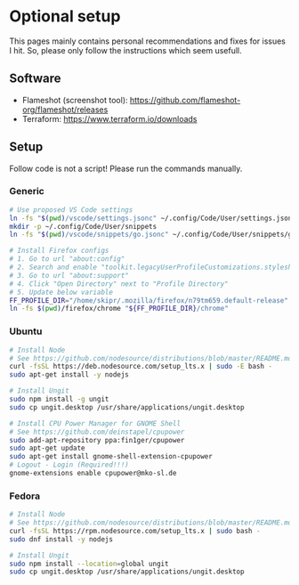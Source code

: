 # Optional setup

This pages mainly contains personal recommendations and fixes for issues I hit.
So, please only follow the instructions which seem usefull.

## Software

- Flameshot (screenshot tool): https://github.com/flameshot-org/flameshot/releases
- Terraform: https://www.terraform.io/downloads

## Setup

Follow code is not a script! Please run the commands manually.

### Generic

```bash
# Use proposed VS Code settings
ln -fs "$(pwd)/vscode/settings.jsonc" ~/.config/Code/User/settings.json
mkdir -p ~/.config/Code/User/snippets
ln -fs "$(pwd)/vscode/snippets/go.jsonc" ~/.config/Code/User/snippets/go.json

# Install Firefox configs
# 1. Go to url "about:config"
# 2. Search and enable "toolkit.legacyUserProfileCustomizations.stylesheets"
# 3. Go to url "about:support"
# 4. Click "Open Directory" next to "Profile Directory"
# 5. Update below variable
FF_PROFILE_DIR="/home/skipr/.mozilla/firefox/n79tm659.default-release"
ln -fs $(pwd)/firefox/chrome "${FF_PROFILE_DIR}/chrome"
```

### Ubuntu

```bash
# Install Node
# See https://github.com/nodesource/distributions/blob/master/README.md#debinstall
curl -fsSL https://deb.nodesource.com/setup_lts.x | sudo -E bash -
sudo apt-get install -y nodejs

# Install Ungit
sudo npm install -g ungit
sudo cp ungit.desktop /usr/share/applications/ungit.desktop

# Install CPU Power Manager for GNOME Shell
# See https://github.com/deinstapel/cpupower
sudo add-apt-repository ppa:fin1ger/cpupower
sudo apt-get update
sudo apt-get install gnome-shell-extension-cpupower
# Logout - Login (Required!!!)
gnome-extensions enable cpupower@mko-sl.de
```

### Fedora

```bash
# Install Node
# See https://github.com/nodesource/distributions/blob/master/README.md#enterprise-linux-based-distributions
curl -fsSL https://rpm.nodesource.com/setup_lts.x | sudo bash -
sudo dnf install -y nodejs

# Install Ungit
sudo npm install --location=global ungit
sudo cp ungit.desktop /usr/share/applications/ungit.desktop
```
